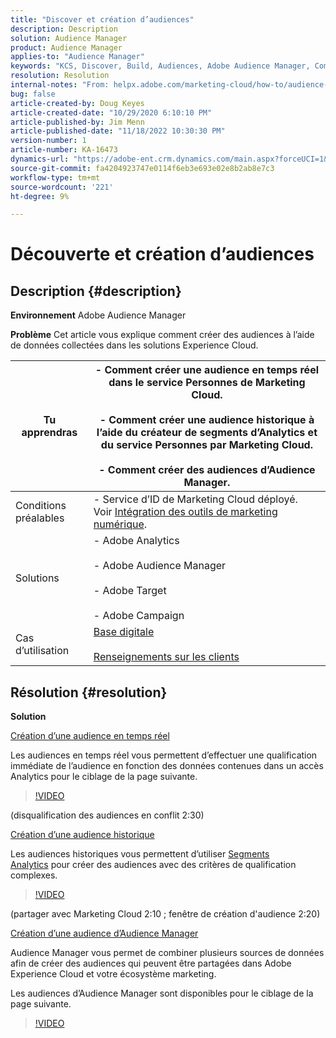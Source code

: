 ```yaml
---
title: "Discover et création d’audiences"
description: Description
solution: Audience Manager
product: Audience Manager
applies-to: "Audience Manager"
keywords: "KCS, Discover, Build, Audiences, Adobe Audience Manager, Comment"
resolution: Resolution
internal-notes: "From: helpx.adobe.com/marketing-cloud/how-to/audience-discovery.html"
bug: false
article-created-by: Doug Keyes
article-created-date: "10/29/2020 6:10:10 PM"
article-published-by: Jim Menn
article-published-date: "11/18/2022 10:30:30 PM"
version-number: 1
article-number: KA-16473
dynamics-url: "https://adobe-ent.crm.dynamics.com/main.aspx?forceUCI=1&pagetype=entityrecord&etn=knowledgearticle&id=279bbdfa-111a-eb11-a813-000d3a5937f3"
source-git-commit: fa4204923747e0114f6eb3e693e02e8b2ab8e7c3
workflow-type: tm+mt
source-wordcount: '221'
ht-degree: 9%

---
```


# Découverte et création d’audiences

## Description {#description}


<b>Environnement</b>
Adobe Audience Manager

<b>Problème</b>
Cet article vous explique comment créer des audiences à l’aide de données collectées dans les solutions Experience Cloud.


| Tu apprendras | - Comment créer une audience en temps réel dans le service Personnes de Marketing Cloud.<br><br>- Comment créer une audience historique à l’aide du créateur de segments d’Analytics et du service Personnes par Marketing Cloud.<br><br>- Comment créer des audiences d’Audience Manager. |
| --- | --- |
| Conditions préalables | - Service d’ID de Marketing Cloud déployé. Voir [Intégration des outils de marketing numérique](https://helpx.adobe.com/marketing-cloud/how-to/tool-integration.html). |
| Solutions | - Adobe Analytics<br><br>- Adobe Audience Manager<br><br>- Adobe Target<br><br>- Adobe Campaign |
| Cas d’utilisation | [Base digitale](https://helpx.adobe.com/marketing-cloud/how-to/digital-foundation.html)<br><br>[Renseignements sur les clients](https://helpx.adobe.com/marketing-cloud/how-to/customer-intelligence.html) |





## Résolution {#resolution}


<b>Solution</b>

<u>Création d’une audience en temps réel</u>

Les audiences en temps réel vous permettent d’effectuer une qualification immédiate de l’audience en fonction des données contenues dans un accès Analytics pour le ciblage de la page suivante.




>[!VIDEO](https://video.tv.adobe.com/v/17804t1/)



(disqualification des audiences en conflit 2:30)



<u>Création d’une audience historique</u>

Les audiences historiques vous permettent d’utiliser [Segments Analytics](https://marketing.adobe.com/resources/help/fr_FR/analytics/segment/) pour créer des audiences avec des critères de qualification complexes.




>[!VIDEO](https://video.tv.adobe.com/v/17805/)



(partager avec Marketing Cloud 2:10 ; fenêtre de création d&#39;audience 2:20)

<u>Création d’une audience d’Audience Manager</u>

Audience Manager vous permet de combiner plusieurs sources de données afin de créer des audiences qui peuvent être partagées dans Adobe Experience Cloud et votre écosystème marketing.

Les audiences d’Audience Manager sont disponibles pour le ciblage de la page suivante.




>[!VIDEO](https://video.tv.adobe.com/v/18113t1/)


